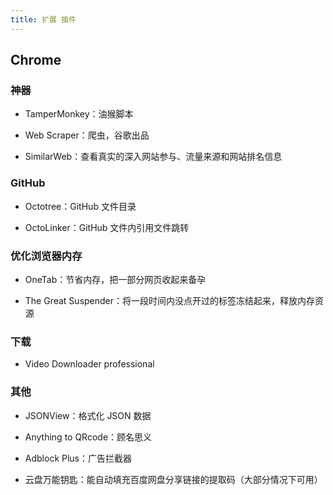 ```yaml
---
title: 扩展 插件
---
```


## Chrome

### 神器
- TamperMonkey：油猴脚本

- Web Scraper：爬虫，谷歌出品

- SimilarWeb：查看真实的深入网站参与、流量来源和网站排名信息

### GitHub
- Octotree：GitHub 文件目录

- OctoLinker：GitHub 文件内引用文件跳转

### 优化浏览器内存
- OneTab：节省内存，把一部分网页收起来备孕

- The Great Suspender：将一段时间内没点开过的标签冻结起来，释放内存资源

### 下载
- Video Downloader professional

### 其他
- JSONView：格式化 JSON 数据

- Anything to QRcode：顾名思义

- Adblock Plus：广告拦截器

- 云盘万能钥匙：能自动填充百度网盘分享链接的提取码（大部分情况下可用）
